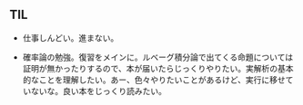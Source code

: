 ## TIL

* 仕事しんどい。進まない。

* 確率論の勉強。復習をメインに。ルベーグ積分論で出てくる命題については証明が無かったりするので、本が届いたらじっくりやりたい。実解析の基本的なことを理解したい。あー、色々やりたいことがあるけど、実行に移せていないな。良い本をじっくり読みたい。